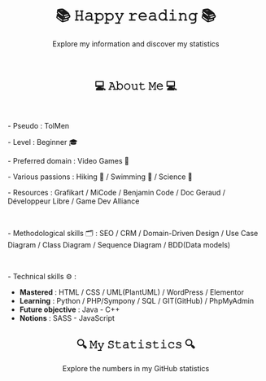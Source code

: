 <body>
  <div align="center">
    <h1> 📚 𝙷𝚊𝚙𝚙𝚢 𝚛𝚎𝚊𝚍𝚒𝚗𝚐 📚 </h1>
    <p align="center"> Explore my information and discover my statistics </p>
  </div>
  
  <br>
  
  <section>
    <h2 align="center"> 💻 𝙰𝚋𝚘𝚞𝚝 𝙼𝚎 💻 </h2>
    <br>
    <p> - Pseudo : TolMen </p>
    <p> - Level : Beginner 🎓 </p>
    <p> - Preferred domain : Video Games 👾 </p>
    <p> - Various passions : Hiking 🌳 / Swimming 🌊 / Science 🔬 </p>
    <p> - Resources : Grafikart / MiCode / Benjamin Code / Doc Geraud / Développeur Libre / Game Dev Alliance </p>
    <br>
    <p> - Methodological skills 🗂️ : SEO / CRM / Domain-Driven Design / Use Case Diagram / Class Diagram / Sequence Diagram / BDD(Data models) </p>
    <br>
    <p> - Technical skills ⚙️ : </p>
    <ul>
      <li> <strong>Mastered</strong> : HTML / CSS / UML(PlantUML) / WordPress / Elementor </li>
      <li> <strong>Learning</strong> : Python / PHP/Sympony / SQL / GIT(GitHub) / PhpMyAdmin </li>
      <li> <strong>Future objective</strong> : Java - C++ </li>
      <li> <strong>Notions</strong> : SASS - JavaScript </li>
    </ul>
  </section>
  
  <section>
    <h2 align="center"> 🔍 𝙼𝚢 𝚂𝚝𝚊𝚝𝚒𝚜𝚝𝚒𝚌𝚜 🔍 </h2>
    <p align="center"> Explore the numbers in my GitHub statistics </p>
    <br>
    <div align="center">
    </div>
  </section>
</body  
